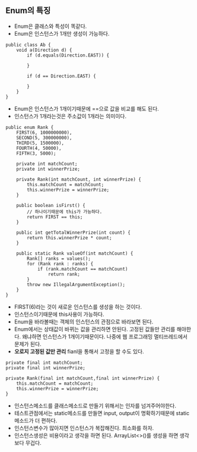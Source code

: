 ## Enum의 특징

- Enum은 클래스와 특성이 똑같다.
- Enum은 인스턴스가 1개만 생성이 가능하다.

```
public class Ab {
    void a(Direction d) {
        if (d.equals(Direction.EAST)) {

        }

        if (d == Direction.EAST) {
            
        }
    }
}
```
- Enum은 인스턴스가 1개이기때문에 ==으로 값을 비교를 해도 된다. 
- 인스턴스가 1개라는것은 주소값이 1개라는 의미이다.


```
public enum Rank {
    FIRST(6, 1000000000),
    SECOND(5, 300000000),
    THIRD(5, 1500000),
    FOURTH(4, 50000),
    FIFTH(3, 5000);

    private int matchCount;
    private int winnerPrize;

    private Rank(int matchCount, int winnerPrize) {
        this.matchCount = matchCount;
        this.winnerPrize = winnerPrize;
    }
    
    public boolean isFirst() {
        // 하나이기때문에 this가 가능하다.
        return FIRST == this;
    }
    
    public int getTotalWinnerPrize(int count) {
        return this.winnerPrize * count;
    }
    
    public static Rank valueOf(int matchCount) {
        Rank[] ranks = values();
        for (Rank rank : ranks) {
            if (rank.matchCount == matchCount)
                return rank;
        }
        throw new IllegalArgumentException();
    }
}
```
- FIRST(6)라는 것이 새로운 인스턴스를 생성을 하는 것이다.
- 인스턴스이기때문에 this사용이 가능하다.
- Enum을 바라볼때는 객체의 인스턴스의 관점으로 바라보면 된다. 
- Enum에서는 상태값이 바뀌는 값을 관리하면 안된다. 고정된 값들만 관리를 해야한다. 왜냐하면 인스턴스가 1개이기때문이다. 나중에 웹 프로그래밍 멀티쓰레드에서 문제가 된다.
- **오로지 고정된 값만 관리** fianl을 통해서 고정을 할 수도 있다.

```
private final int matchCount;
private final int winnerPrize;

private Rank(final int matchCount,final int winnerPrize) {
	this.matchCount = matchCount;
	this.winnerPrize = winnerPrize;
}
```

- 인스턴스메소드를 클래스메소드로 만들기 위해서는 인자를 넘겨주어야한다.
- 테스트관점에서는 static메소드를 만들면 input, output이 명확하기때문에 static메소드가 더 편하다.
- 인스턴스변수가 많아지면 인스턴스가 복잡해진다. 최소화를 하자.
- 인스턴스생성은 비용이라고 생각을 하면 된다. ArrayList<>()를 생성을 하면 생각보다 무겁다.
